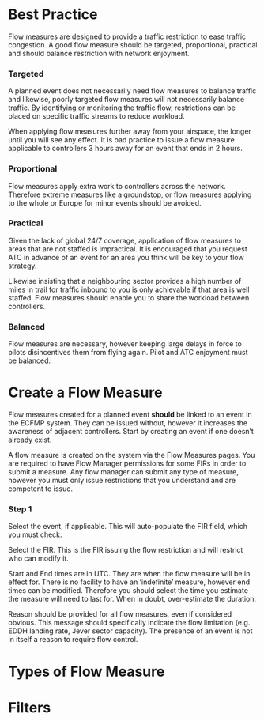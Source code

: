 # Best Practice
Flow measures are designed to provide a traffic restriction to ease traffic congestion. A good flow measure should be targeted, proportional, practical and should balance restriction with network enjoyment.

### Targeted

A planned event does not necessarily need flow measures to balance traffic and likewise, poorly targeted flow measures will not necessarily balance traffic. By identifying or monitoring the traffic flow, restrictions can be placed on specific traffic streams to reduce workload.

When applying flow measures further away from your airspace, the longer until you will see any effect. It is bad practice to issue a flow measure applicable to controllers 3 hours away for an event that ends in 2 hours.

### Proportional

Flow measures apply extra work to controllers across the network. Therefore extreme measures like a groundstop, or flow measures applying to the whole or Europe for minor events should be avoided.

### Practical

Given the lack of global  24/7 coverage, application of flow measures to areas that are not staffed is impractical. It is encouraged that you request ATC in advance of an event for an area you think will be key to your flow strategy.

Likewise insisting that a neighbouring sector provides a high number of miles in trail for traffic inbound to you is only achievable if that area is well staffed. Flow measures should enable you to share the workload between controllers.

### Balanced

Flow measures are necessary, however keeping large delays in force to pilots disincentives them from flying again. Pilot and ATC enjoyment must be balanced.

# Create a Flow Measure

Flow measures created for a planned event **should** be linked to an event in the ECFMP system. They can be issued without, however it increases the awareness of adjacent controllers. Start by creating an event if one doesn’t already exist.

A flow measure is created on the system via the Flow Measures pages. You are required to have Flow Manager permissions for some FIRs in order to submit a measure. Any flow manager can submit any type of measure, however you must only issue restrictions that you understand and are competent to issue.

### Step 1
Select the event, if applicable. This will auto-populate the FIR field, which you must check.

Select the FIR. This is the FIR issuing the flow restriction and will restrict who can modify it. 

Start and End times are in UTC. They are when the flow measure will be in effect for. There is no facility to have an ‘indefinite’ measure, however end times can be modified. Therefore you should select the time you estimate the measure will need to last for. When in doubt, over-estimate the duration.

Reason should be provided for all flow measures, even if considered obvious. This message should specifically indicate the flow limitation (e.g. EDDH landing rate, Jever sector capacity). The presence of an event is not in itself a reason to require flow control.

# Types of Flow Measure



# Filters



